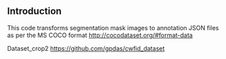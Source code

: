 ## Introduction
This code transforms segmentation mask images to annotation JSON files as per the MS COCO format http://cocodataset.org/#format-data


Dataset_crop2 https://github.com/gpdas/cwfid_dataset
